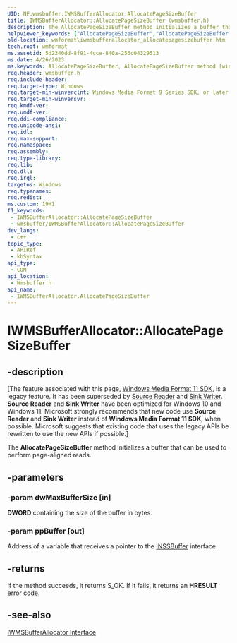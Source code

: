 ```yaml
---
UID: NF:wmsbuffer.IWMSBufferAllocator.AllocatePageSizeBuffer
title: IWMSBufferAllocator::AllocatePageSizeBuffer (wmsbuffer.h)
description: The AllocatePageSizeBuffer method initializes a buffer that can be used to perform page-aligned reads.
helpviewer_keywords: ["AllocatePageSizeBuffer","AllocatePageSizeBuffer method [windows Media Format]","AllocatePageSizeBuffer method [windows Media Format]","IWMSBufferAllocator interface","IWMSBufferAllocator interface [windows Media Format]","AllocatePageSizeBuffer method","IWMSBufferAllocator.AllocatePageSizeBuffer","IWMSBufferAllocator::AllocatePageSizeBuffer","IWMSBufferAllocatorAllocatePageSizeBuffer","wmformat.iwmsbufferallocator_allocatepagesizebuffer","wmsbuffer/IWMSBufferAllocator::AllocatePageSizeBuffer"]
old-location: wmformat\iwmsbufferallocator_allocatepagesizebuffer.htm
tech.root: wmformat
ms.assetid: 5d2340dd-8f91-4cce-840a-256c04329513
ms.date: 4/26/2023
ms.keywords: AllocatePageSizeBuffer, AllocatePageSizeBuffer method [windows Media Format], AllocatePageSizeBuffer method [windows Media Format],IWMSBufferAllocator interface, IWMSBufferAllocator interface [windows Media Format],AllocatePageSizeBuffer method, IWMSBufferAllocator.AllocatePageSizeBuffer, IWMSBufferAllocator::AllocatePageSizeBuffer, IWMSBufferAllocatorAllocatePageSizeBuffer, wmformat.iwmsbufferallocator_allocatepagesizebuffer, wmsbuffer/IWMSBufferAllocator::AllocatePageSizeBuffer
req.header: wmsbuffer.h
req.include-header: 
req.target-type: Windows
req.target-min-winverclnt: Windows Media Format 9 Series SDK, or later versions of the SDK
req.target-min-winversvr: 
req.kmdf-ver: 
req.umdf-ver: 
req.ddi-compliance: 
req.unicode-ansi: 
req.idl: 
req.max-support: 
req.namespace: 
req.assembly: 
req.type-library: 
req.lib: 
req.dll: 
req.irql: 
targetos: Windows
req.typenames: 
req.redist: 
ms.custom: 19H1
f1_keywords:
 - IWMSBufferAllocator::AllocatePageSizeBuffer
 - wmsbuffer/IWMSBufferAllocator::AllocatePageSizeBuffer
dev_langs:
 - c++
topic_type:
 - APIRef
 - kbSyntax
api_type:
 - COM
api_location:
 - Wmsbuffer.h
api_name:
 - IWMSBufferAllocator.AllocatePageSizeBuffer
---
```


# IWMSBufferAllocator::AllocatePageSizeBuffer


## -description

\[The feature associated with this page, [Windows Media Format 11 SDK](/windows/win32/wmformat/windows-media-format-11-sdk), is a legacy feature. It has been superseded by [Source Reader](/windows/win32/medfound/source-reader) and [Sink Writer](/windows/win32/medfound/sink-writer). **Source Reader** and **Sink Writer** have been optimized for Windows 10 and Windows 11. Microsoft strongly recommends that new code use **Source Reader** and **Sink Writer** instead of **Windows Media Format 11 SDK**, when possible. Microsoft suggests that existing code that uses the legacy APIs be rewritten to use the new APIs if possible.\]

The <b>AllocatePageSizeBuffer</b> method initializes a buffer that can be used to perform page-aligned reads.

## -parameters

### -param dwMaxBufferSize [in]

<b>DWORD</b> containing the size of the buffer in bytes.

### -param ppBuffer [out]

Address of a variable that receives a pointer to the <a href="/previous-versions/windows/desktop/api/wmsbuffer/nn-wmsbuffer-inssbuffer">INSSBuffer</a> interface.

## -returns

If the method succeeds, it returns S_OK. If it fails, it returns an <b>HRESULT</b> error code.

## -see-also

<a href="/previous-versions/windows/desktop/api/wmsbuffer/nn-wmsbuffer-iwmsbufferallocator">IWMSBufferAllocator Interface</a>